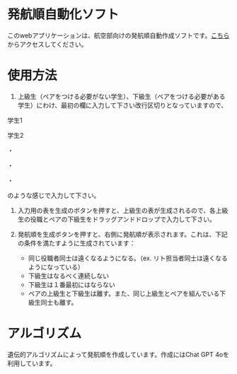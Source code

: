 # 発航順自動化ソフト
このwebアプリケーションは、航空部向けの発航順自動作成ソフトです。[こちら](!https://chinanago.github.io/FlightOrder/)からアクセスしてください。

# 使用方法
1. 上級生（ペアをつける必要がない学生）、下級生（ペアをつける必要がある学生）にわけ、最初の欄に入力して下さい改行区切りとなっていますので、

学生1

学生2

・

・

・

のような感じで入力して下さい。

1. 入力用の表を生成のボタンを押すと、上級生の表が生成されるので、各上級生の役職とペアの下級生をドラッグアンドドロップで入力して下さい。

1. 発航順を生成ボタンを押すと、右側に発航順が表示されます。これは、下記の条件を満たすように生成されています：
   - 同じ役職者同士は遠くなるようになる。（ex. リト担当者同士は遠くなるようになっている）
   - 下級生はなるべく連続しない
   - 下級生は１番最初にはならない
   - ペアの上級生と下級生は離す。また、同じ上級生とペアを組んでいる下級生同士も離す。
  

# アルゴリズム
遺伝的アルゴリズムによって発航順を作成しています。作成にはChat GPT 4oを利用しています。
